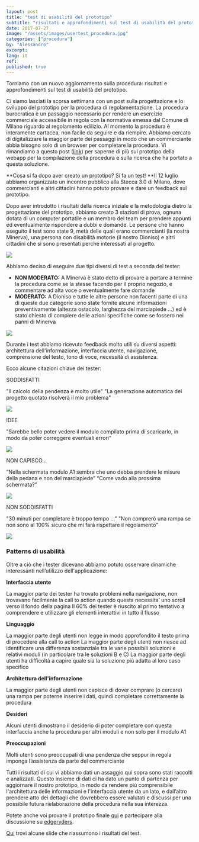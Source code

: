 ```yaml
---
layout: post
title: "test di usabilità del prototipo"
subtitle: "risultati e approfondimenti sul test di usabilità del prototipo per la compilazione informatizzata della procedura"
date: 2017-07-27
image: "/assets/images/usertest_procedura.jpg"
categories: ["procedura"]
by: "Alessandro"
excerpt:
lang: it
ref:
published: true
---
```


Torniamo con un nuovo aggiornamento sulla procedura: risultati e approfondimenti sul test di usabilità del prototipo.

Ci siamo lasciati la scorsa settimana con un post sulla progettazione e lo sviluppo del prototipo per la procedura di regolamentazione. La procedura burocratica è un passaggio necessario per rendere un esercizio commerciale accessibile in regola con la normativa emessa dal Comune di Milano riguardo al regolamento edilizio.
Al momento la procedura è interamente cartacea, non facile da seguire e da riempire. Abbiamo cercato di digitalizzare la maggior parte dei passaggi in modo che un commerciante abbia bisogno solo di un browser per completare la procedura.
Vi rimandiamo a questo post ([link](https://edgeryders.eu/t/openrampette-the-procedure-the-prototype/6491)) per saperne di più sul prototipo della webapp per la compilazione della procedura e sulla ricerca che ha portato a questa soluzione.

**Cosa si fa dopo aver creato un prototipo? Si fa un test!
**Il 12 luglio abbiamo organizzato un incontro pubblico alla Stecca 3.0 di Milano, dove commercianti e altri cittadini hanno potuto provare e dare un feedback sul prototipo.

Dopo aver introdotto i risultati della ricerca iniziale e la metodologia dietro la progettazione del prototipo, abbiamo creato 3 stazioni di prova, ognuna dotata di un computer portatile e un membro del team per prendere appunti ed eventualmente rispondere a dubbi e domande.
Le persone che hanno eseguito il test sono state 9, metà delle quali erano commercianti (la nostra Minerva), una persona con disabilità motorie (il nostro Dioniso) e altri cittadini che si sono presentati perché interessati al progetto.

![](https://edgeryders.eu/uploads/default/original/2X/e/e6984d51dfa5500c9d7f8978ebc0147d8c22350a.jpg)

Abbiamo deciso di eseguire due tipi diversi di test a seconda del tester:
- **NON MODERATO:** A Minerva è stato detto di provare a portare a termine la procedura come se la stesse facendo per il proprio negozio, e commentare ad alta voce o eventualmente fare domande
- **MODERATO:** A Dioniso e tutte le altre persone non facenti parte di una di queste due categorie sono state fornite alcune informazioni preventivamente (altezza ostacolo, larghezza del marciapiede ...) ed è stato chiesto di compiere delle azioni specifiche come se fossero nei panni di Minerva

![](https://edgeryders.eu/uploads/default/original/2X/2/281b92ecc5429dbc07bfb588ee0e2b6bbad81086.jpg)

Durante i test abbiamo ricevuto feedback molto utili su diversi aspetti: architettura dell'informazione, interfaccia utente, navigazione, comprensione del testo, tono di voce, necessità di assistenza.

Ecco alcune citazioni chiave dei tester:

SODDISFATTI

"Il calcolo della pendenza è molto utile"
"La generazione automatica del progetto quotato risolverà il mio problema"

![](https://edgeryders.eu/uploads/default/original/2X/5/5ad61200e77644dbd0e70b5bedda47f4f5f84951.png)

IDEE

"Sarebbe bello poter vedere il modulo compilato prima di scaricarlo, in modo da poter correggere eventuali errori"

![](https://edgeryders.eu/uploads/default/original/2X/9/968a963770857c7483b08d15b6bb27bb0c3b5574.png)

NON CAPISCO...

“Nella schermata modulo A1 sembra che uno debba prendere le misure della pedana e non del marciapiede”
“Come vado alla prossima schermata?”

![](https://edgeryders.eu/uploads/default/original/2X/0/0f37148e091d8d2f01c5a9b8429d1f05fc9976d4.png)

NON SODDISFATTI

"30 minuti per completare è troppo tempo ..."
"Non comprerò una rampa se non sono al 100% sicuro che mi farà rispettare il regolamento"

![](https://edgeryders.eu/uploads/default/original/2X/5/5e679a6acf9e38da51be1d4e27cb5550c578383d.png)

### Patterns di usabilità

Oltre a ciò che i tester dicevano abbiamo potuto osservare dinamiche interessanti nell’utilizzo dell'applicazione:

**Interfaccia utente**

La maggior parte dei tester ha trovato problemi nella navigazione, non trovavano facilmente la call to action quando questa necessita’ uno scroll verso il fondo della pagina
Il 60% dei tester è riuscito al primo tentativo a comprendere e utilizzare gli elementi interattivi in ​​tutto il flusso

**Linguaggio**

La maggior parte degli utenti non legge in modo approfondito il testo prima di procedere alla call to action
La maggior parte degli utenti non riesce ad identificare una differenza sostanziale tra le varie possibili soluzioni e relativi moduli (in particolare tra le soluzioni B e C)
La maggior parte degli utenti ha difficoltà a capire quale sia la soluzione più adatta al loro caso specifico

**Architettura dell'informazione**

La maggior parte degli utenti non capisce di dover comprare (o cercare) una rampa per poterne inserire i dati, quindi completare correttamente la procedura

**Desideri**

Alcuni utenti dimostrano il desiderio di poter completare con questa interfaccia anche la procedura per altri moduli e non solo per il modulo A1

**Preoccupazioni**

Molti utenti sono preoccupati di una pendenza che seppur in regola imponga l’assistenza da parte del commerciante


Tutti i risultati di cui vi abbiamo dati un assaggio qui sopra sono stati raccolti e analizzati.
Questo insieme di dati ci ha dato un punto di partenza per aggiornare il nostro prototipo, in modo da rendere più comprensibile l'architettura delle informazioni e l'interfaccia utente da un lato, e dall’altro prendere atto dei dettagli che dovrebbero essere valutati e discussi per una possibile futura rielaborazione della procedura nella sua interezza.

Potete anche voi provare il prototipo finale [qui](https://share.proto.io/7VVRQ5/) e partecipare alla discussione su [edgeryders](https://edgeryders.eu/t/openrampette-the-procedure-usability-testing/6547).

[Qui](https://docs.google.com/presentation/d/1fZwIjbCm0hnQNvEWd0NL004Do3b3TM0bbtek3OXpPT8/edit#slide=id.g249cfc078e_0_116) trovi alcune slide che riassumono i risultati del test.
